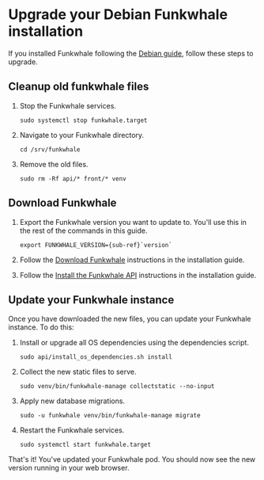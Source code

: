 # Upgrade your Debian Funkwhale installation

If you installed Funkwhale following the [Debian guide](../installation_docs/debian.md), follow these steps to upgrade.

## Cleanup old funkwhale files

1. Stop the Funkwhale services.

   ```{code-block} sh
   sudo systemctl stop funkwhale.target
   ```

2. Navigate to your Funkwhale directory.

   ```{code-block} sh
   cd /srv/funkwhale
   ```

3. Remove the old files.

   ```{code-block} sh
   sudo rm -Rf api/* front/* venv
   ```

## Download Funkwhale

1. Export the Funkwhale version you want to update to. You'll use this in the rest of the commands in this guide.

   ```{parsed-literal}
   export FUNKWHALE_VERSION={sub-ref}`version`
   ```

2. Follow the [Download Funkwhale](../installation_docs/debian.md#3-download-funkwhale) instructions in the installation guide.

3. Follow the [Install the Funkwhale API](../installation_docs/debian.md#4-install-the-funkwhale-api) instructions in the installation guide.

## Update your Funkwhale instance

Once you have downloaded the new files, you can update your Funkwhale instance. To do this:

1. Install or upgrade all OS dependencies using the dependencies script.

   ```{code-block} sh
   sudo api/install_os_dependencies.sh install
   ```

2. Collect the new static files to serve.

   ```{code-block} sh
   sudo venv/bin/funkwhale-manage collectstatic --no-input
   ```

3. Apply new database migrations.

   ```{code-block} sh
   sudo -u funkwhale venv/bin/funkwhale-manage migrate
   ```

4. Restart the Funkwhale services.

   ```{code-block} sh
   sudo systemctl start funkwhale.target
   ```

That's it! You've updated your Funkwhale pod. You should now see the new version running in your web browser.

